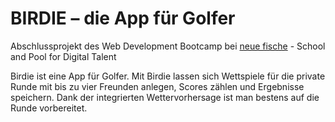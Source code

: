 # BIRDIE – die App für Golfer
Abschlussprojekt des Web Development Bootcamp bei [neue fische](https://www.neuefische.de/) - School and Pool for Digital Talent

Birdie ist eine App für Golfer. Mit Birdie lassen sich Wettspiele für die private Runde mit bis zu vier Freunden anlegen, Scores zählen und Ergebnisse speichern. Dank der integrierten Wettervorhersage ist man bestens auf die Runde vorbereitet.
